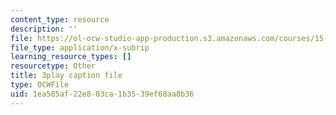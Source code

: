 ```yaml
---
content_type: resource
description: ''
file: https://ol-ocw-studio-app-production.s3.amazonaws.com/courses/15-390-new-enterprises-spring-2013/1ea585af22e803ca1b3539ef68aa8b36_oD7X3KvJAVk.srt
file_type: application/x-subrip
learning_resource_types: []
resourcetype: Other
title: 3play caption file
type: OCWFile
uid: 1ea585af-22e8-03ca-1b35-39ef68aa8b36
---
```

